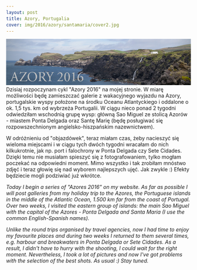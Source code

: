 ```yaml
---
layout: post
title: Azory, Portugalia
cover: img/2016/azory/santamaria/cover2.jpg
---
```

<img src="/img/2016/azory/santamaria/cover2.jpg">
Dzisiaj rozpoczynam cykl "Azory 2016" na mojej stronie. W miarę możliwości będę zamieszczać galerie z wakacyjnego wyjazdu na Azory, portugalskie wyspy położone na środku Oceanu Atlantyckiego i oddalone o ok. 1,5 tys. km od wybrzeża Portugalii. W ciągu nieco ponad 2 tygodni odwiedziłam wschodnią grupę wysp: główną Sao Miguel ze stolicą Azorów - miastem Ponta Delgada oraz Santę Marię (będę posługiwać się rozpowszechnionym angielsko-hiszpańskim nazewnictwem).

W odróżnieniu od "objazdówek", teraz miałam czas, żeby nacieszyć się wieloma miejscami i w ciągu tych dwóch tygodni wracałam do nich kilkukrotnie, jak np. port i falochrony w Ponta Delgada czy Sete Cidades. Dzięki temu nie musiałam spieszyć się z fotografowaniem, tylko mogłam poczekać na odpowiedni moment. Mimo wszystko i tak zrobiłam mnóstwo zdjęć i teraz głowię się nad wyborem najlepszych ujęć. Jak zwykle :) Efekty będziecie mogli podziwiać już wkrótce.

<i>Today I begin a series of "Azores 2016" on my website. As far as possible I will post galleries from my holiday trip to the Azores, the Portuguese islands in the middle of the Atlantic Ocean,  1.500 km far from the coast of Portugal. Over two weeks, I visited the eastern group of islands: the main Sao Miguel with the capital of the Azores - Ponta Delgada and Santa Maria (I use the common English-Spanish names).

Unlike the round trips organised by travel agencies, now I had time to enjoy my favourite places and during two weeks I returned to them several times, e.g. harbour and breakwaters in Ponta Delgada or Sete Cidades. As a result, I didn't have to hurry with the shooting, I could wait for the right moment. Nevertheless, I took a lot of pictures and now I've got problems with the selection of the best shots. As usual :) Stay tuned. </i>

<div class="fb-comments" data-href="http://emilkape.github.io/Azory-2016" data-numposts="5" data-width="100%"></div>
